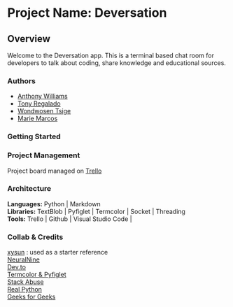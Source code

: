 # Project Name: Deversation

## Overview

Welcome to the Deversation app. This is a terminal based chat room for developers to talk about coding, share knowledge and educational sources.

### Authors

- [Anthony Williams](https://github.com/Williamsjanthony15)
- [Tony Regalado](https://github.com/Edward-Regalado)
- [Wondwosen Tsige](https://github.com/WondwosenTsige)
- [Marie Marcos](https://github.com/Mmarcos01)

### Getting Started

### Project Management

Project board managed on [Trello](https://trello.com/b/ao0jwJCN/deversation)

### Architecture

**Languages:** Python | Markdown  
**Libraries:** TextBlob | Pyfiglet | Termcolor | Socket | Threading  
**Tools:** Trello | Github | Visual Studio Code | 

### Collab & Credits

[xysun](https://github.com/xysun/pychat) : used as a starter reference  
[NeuralNine](https://www.youtube.com/watch?v=9GJ6XeB-vMg)  
[Dev.to](https://dev.to/kalebu/how-to-make-cli-chat-application-in-python-58fb)  
[Termcolor & Pyfiglet](https://towardsdatascience.com/prettify-your-terminal-text-with-termcolor-and-pyfiglet-880de83fda6b)  
[Stack Abuse](https://stackabuse.com/spelling-correction-in-python-with-textblob/)  
[Real Python](https://realpython.com/python-speech-recognition/)  
[Geeks for Geeks](https://www.geeksforgeeks.org/python-exit-commands-quit-exit-sys-exit-and-os-_exit/)  

